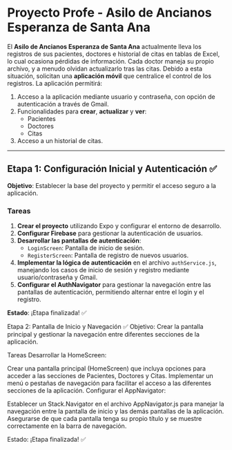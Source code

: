# Proyecto Profe - Asilo de Ancianos Esperanza de Santa Ana

El **Asilo de Ancianos Esperanza de Santa Ana** actualmente lleva los registros de sus pacientes, doctores e historial de citas en tablas de Excel, lo cual ocasiona pérdidas de información. Cada doctor maneja su propio archivo, y a menudo olvidan actualizarlo tras las citas. Debido a esta situación, solicitan una **aplicación móvil** que centralice el control de los registros. La aplicación permitirá:

1. Acceso a la aplicación mediante usuario y contraseña, con opción de autenticación a través de Gmail.
2. Funcionalidades para **crear**, **actualizar** y **ver**:
   - Pacientes
   - Doctores
   - Citas
3. Acceso a un historial de citas.

---

## Etapa 1: Configuración Inicial y Autenticación ✅

**Objetivo**: Establecer la base del proyecto y permitir el acceso seguro a la aplicación.

### Tareas

1. **Crear el proyecto** utilizando Expo y configurar el entorno de desarrollo.
2. **Configurar Firebase** para gestionar la autenticación de usuarios.
3. **Desarrollar las pantallas de autenticación**:
   - `LoginScreen`: Pantalla de inicio de sesión.
   - `RegisterScreen`: Pantalla de registro de nuevos usuarios.
4. **Implementar la lógica de autenticación** en el archivo `authService.js`, manejando los casos de inicio de sesión y registro mediante usuario/contraseña y Gmail.
5. **Configurar el AuthNavigator** para gestionar la navegación entre las pantallas de autenticación, permitiendo alternar entre el login y el registro.

**Estado**: ¡Etapa finalizada! ✅


Etapa 2: Pantalla de Inicio y Navegación ✅
Objetivo: Crear la pantalla principal y gestionar la navegación entre diferentes secciones de la aplicación.

Tareas
Desarrollar la HomeScreen:

Crear una pantalla principal (HomeScreen) que incluya opciones para acceder a las secciones de Pacientes, Doctores y Citas.
Implementar un menú o pestañas de navegación para facilitar el acceso a las diferentes secciones de la aplicación.
Configurar el AppNavigator:

Establecer un Stack.Navigator en el archivo AppNavigator.js para manejar la navegación entre la pantalla de inicio y las demás pantallas de la aplicación.
Asegurarse de que cada pantalla tenga su propio título y se muestre correctamente en la barra de navegación.

Estado: ¡Etapa finalizada! ✅
